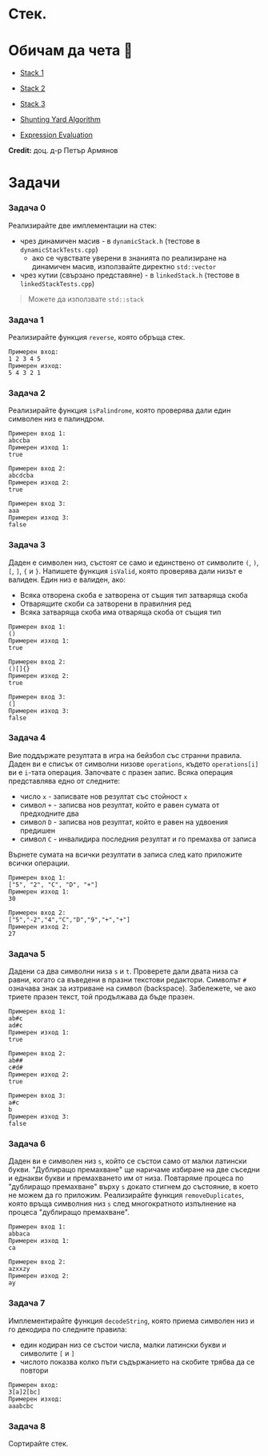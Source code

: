 # Стек.

# Обичам да чета :clown_face:

- [Stack 1](https://www.softwaretestinghelp.com/stack-in-cpp/)

- [Stack 2](https://www.geeksforgeeks.org/introduction-to-stack-data-structure-and-algorithm-tutorials/)

- [Stack 3](https://www.informatika.bg/lectures/stack)

- [Shunting Yard Algorithm](https://en.wikipedia.org/wiki/Shunting_yard_algorithm)

- [Expression Evaluation](https://www.geeksforgeeks.org/expression-evaluation/)

**Credit:** доц. д-р Петър Армянов

# Задачи

### Задача 0
Реализирайте две имплементации на стек:
 - чрез динамичен масив - в `dynamicStack.h` (тестове в `dynamicStackTests.cpp`)
    - ако се чувствате уверени в знанията по реализиране на динамичен масив, използвайте директно `std::vector`
 - чрез кутии (свързано представяне) - в `linkedStack.h` (тестове в `linkedStackTests.cpp`)

> Можете да използвате `std::stack`

### Задача 1
Реализирайте функция `reverse`, която обръща стек.
```
Примерен вход:
1 2 3 4 5
Примерен изход:
5 4 3 2 1
```

### Задача 2
Реализирайте функция `isPalindrome`, която проверява дали един символен низ е палиндром.

```
Примерен вход 1:
abccba
Примерен изход 1:
true

Примерен вход 2:
abcdcba
Примерен изход 2:
true

Примерен вход 3:
aaa
Примерен изход 3:
false
```

### Задача 3
Даден е символен низ, състоят се само и единствено от символите `(`, `)`, `[`, `]`, `{` и `}`. Напишете функция `isValid`, която проверява дали низът е валиден. Един низ е валиден, ако:
 - Всяка отворена скоба е затворена от същия тип затваряща скоба
 - Отварящите скоби са затворени в правилния ред
 - Всяка затваряща скоба има отваряща скоба от същия тип

```
Примерен вход 1:
()
Примерен изход 1:
true

Примерен вход 2:
()[]{}
Примерен изход 2:
true

Примерен вход 3:
(]
Примерен изход 3:
false
```

### Задача 4
Вие поддържате резултата в игра на бейзбол със странни правила. Даден ви е списък от символни низове `operations`, където `operations[i]` ви е `i`-тата операция. Започвате с празен запис. Всяка операция представлява едно от следните:
 - число `x` - записвате нов резултат със стойност `x`
 - символ `+` - записва нов резултат, който е равен сумата от предходните два
 - символ `D` - записва нов резултат, който е равен на удвоения предишен
 - символ `C` - инвалидира последния резултат и го премахва от записа

Върнете сумата на всички резултати в записа след като приложите всички операции.

```
Примерен вход 1:
["5", "2", "C", "D", "+"]
Примерен изход 1:
30

Примерен вход 2:
["5","-2","4","C","D","9","+","+"]
Примерен изход 2:
27
```

### Задача 5
Дадени са два символни низа `s` и `t`. Проверете дали двата низа са равни, когато са въведени в празни текстови редактори. Символът `#` означава знак за изтриване на символ (backspace). Забележете, че ако триете празен текст, той продължава да бъде празен.

```
Примерен вход 1:
ab#c
ad#c
Примерен изход 1:
true

Примерен вход 2:
ab##
c#d#
Примерен изход 2:
true

Примерен вход 3:
a#c
b
Примерен изход 3:
false
```

### Задача 6
Даден ви е символен низ `s`, който се състои само от малки латински букви. "Дублиращо премахване" ще наричаме избиране на две съседни и еднакви букви и премахването им от низа. Повтаряме процеса по "дублиращо премахване" върху `s` докато стигнем до състояние, в което не можем да го приложим. Реализирайте функция `removeDuplicates`, която връща символния низ `s` след многократното изпълнение на процеса "дублиращо премахване".

```
Примерен вход 1:
abbaca
Примерен изход 1:
ca

Примерен вход 2:
azxxzy
Примерен изход 2:
ay
```

### Задача 7
Имплементирайте функция `decodeString`, която приема символен низ и го декодира по следните правила:
 - един кодиран низ се състои числа, малки латински букви и символите `[` и `]`
 - числото показва колко пъти съдържанието на скобите трябва да се повтори

```
Примерен вход:
3[a]2[bc]
Примерен изход:
aaabcbc
```

### Задача 8
Сортирайте стек.